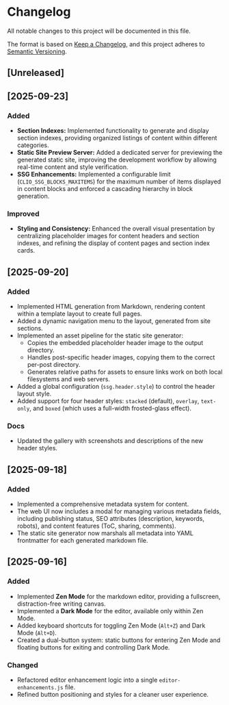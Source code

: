 # Changelog

All notable changes to this project will be documented in this file.

The format is based on [Keep a Changelog](https://keepachangelog.com/en/1.0.0/),
and this project adheres to [Semantic Versioning](https://semver.org/spec/v2.0.0.html).

## [Unreleased]

## [2025-09-23]

### Added
- **Section Indexes:** Implemented functionality to generate and display section indexes, providing organized listings of content within different categories.
- **Static Site Preview Server:** Added a dedicated server for previewing the generated static site, improving the development workflow by allowing real-time content and style verification.
- **SSG Enhancements:** Implemented a configurable limit (`CLIO_SSG_BLOCKS_MAXITEMS`) for the maximum number of items displayed in content blocks and enforced a cascading hierarchy in block generation.

### Improved
- **Styling and Consistency:** Enhanced the overall visual presentation by centralizing placeholder images for content headers and section indexes, and refining the display of content pages and section index cards. 

## [2025-09-20]

### Added
- Implemented HTML generation from Markdown, rendering content within a template layout to create full pages.
- Added a dynamic navigation menu to the layout, generated from site sections.
- Implemented an asset pipeline for the static site generator:
    - Copies the embedded placeholder header image to the output directory.
    - Handles post-specific header images, copying them to the correct per-post directory.
    - Generates relative paths for assets to ensure links work on both local filesystems and web servers.
- Added a global configuration (`ssg.header.style`) to control the header layout style.
- Added support for four header styles: `stacked` (default), `overlay`, `text-only`, and `boxed` (which uses a full-width frosted-glass effect).

### Docs
- Updated the gallery with screenshots and descriptions of the new header styles.


## [2025-09-18]

### Added
- Implemented a comprehensive metadata system for content.
- The web UI now includes a modal for managing various metadata fields, including publishing status, SEO attributes (description, keywords, robots), and content features (ToC, sharing, comments).
- The static site generator now marshals all metadata into YAML frontmatter for each generated markdown file.

## [2025-09-16]

### Added
- Implemented **Zen Mode** for the markdown editor, providing a fullscreen, distraction-free writing canvas.
- Implemented a **Dark Mode** for the editor, available only within Zen Mode.
- Added keyboard shortcuts for toggling Zen Mode (`Alt+Z`) and Dark Mode (`Alt+D`).
- Created a dual-button system: static buttons for entering Zen Mode and floating buttons for exiting and controlling Dark Mode.

### Changed
- Refactored editor enhancement logic into a single `editor-enhancements.js` file.
- Refined button positioning and styles for a cleaner user experience.